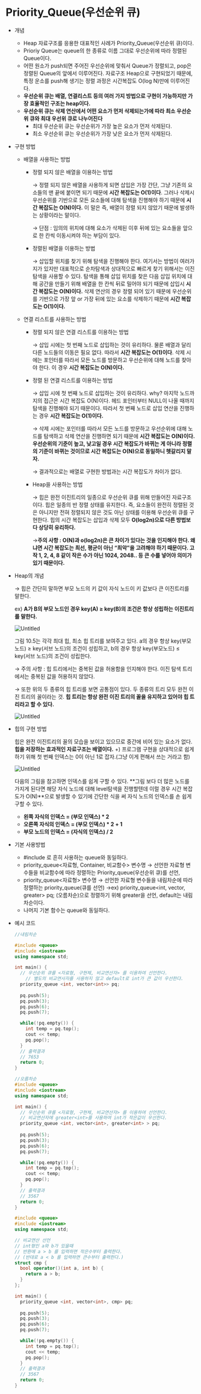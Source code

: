# Priority_Queue(우선순위 큐)

- 개념
    - Heap 자료구조를 응용한 대표적인 사례가 Priority_Queue(우선순위 큐)이다.
    - Prioriy Queue는 queue의 한 종류로 이름 그대로 우선순위에 따라 정렬된 Queue이다.
    - 어떤 원소가 push되면 주어진 우선순위에 맞춰서 Queue가 정렬되고, pop은 정렬된 Queue의 앞에서 이루어진다. 자료구조 Heap으로 구현되었기 때문에, 특정 운소를 push해 생기는 정렬 과정은 시간복잡도 O(log N)만에 이루어진다.
    - **우선순위 큐는 배열, 연결리스트 등의 여러 가지 방법으로 구현이 가능하지만 가장 효율적인 구조는 heap이다.**
    - **우선순위 큐는 삭제 연산에서 어떤 요소가 먼저 삭제되는가에 따라 최소 우선순위 큐와 최대 우선위 큐로 나누어진다**
        - 최대 우선순위 큐는 우선순위가 가장 높은 요소가 먼저 삭제된다.
        - 최소 우선순위 큐는 우선순위가 가장 낮은 요소가 먼저 삭제된다.
- 구현 방법
    - 배열을 사용하는 방법
        - 정렬 되지 않은 배열을 이용하는 방법
            
            → 정렬 되지 않은 배열을 사용하게 되면 삽입은 가장 간단, 그냥 기존의 요소들의 맨 끝에 붙이면 되기 때문에 **시간 복잡도는 O(1)이다**.  그러나 삭제시 우선순위를 기반으로 모든 요소들에 대해 탐색을 진행해야 하기 때문에 **시간 복잡도는 O(N)이다.** 이 말은 즉, 배열이 정렬 되지 않았기 때문에 발생하는 상황이라는 말이다.
            
            → 단점 : 임의의 위치에 대해 요소가 삭제된 이후 뒤에 있는 요소들을 앞으로 한 칸씩 이동시켜야 하는 부담이 있다.
            
        - 정렬된 배열을 이용하는 방법
            
            → 삽입할 위치를 찾기 위해 탐색을 진행해야 한다. 여기서는 방법이 여러가지가 있지만 대표적으로 순차탐색과 상대적으로 빠르게 찾기 위해서는 이진 탐색을 사용할 수 있다. 탐색을 통해 삽입 위치를 찾은 다음 삽입 위치에 대해 공간을 만들기 위해 배열을 한 칸씩 뒤로 밀어야 되기 때문에 삽입시 **시간 복잡도는 O(N)이다.**  삭제 연산의 경우 정렬 되어 있기 때문에 우선순위를 기반으로 가장 앞 or 가장 뒤에 있는 요소를 삭제하기 때문에 **시간 복잡도는 O(1)이다.**
            
        
    - 연결 리스트를 사용하는 방법
        - 정렬 되지 않은 연결 리스트를 이용하는 방법
            
            → 삽입 시에는 첫 번째 노드로 삽입하는 것이 유리하다. 물론 배열과 달리 다른 노드들의 이동은 필요 없다. 따라서 **시간 복잡도는 O(1)이다**. 삭제 시에는 포인터를 따라서 모든 노드를 방문하고 우선순위에 대해 노드를 찾아야 한다. 이 경우 **시간 복잡도는 O(N)이다.**
            
        - 정렬 된 연결 리스트를 이용하는 방법
            
            → 삽입 시에 첫 번째 노드로 삽입하는 것이 유리하다. why? 마지막 노드까지의 접근은 시간 복잡도 O(N)이다. 헤드 포인터부터 NULL이 나올 때까지 탐색을 진행해야 되기 때문이다. 따라서 첫 번째 노드로 삽입 연산을 진행하는 경우 **시간 복잡도는 O(1)이다.**
            
            → 삭제 시에는 포인터를 따라서 모든 노드를 방문하고 우선순위에 대해 노드를 탐색하고 삭제 연산을 진행하면 되기 때문에 **시간 복잡도는 O(N)이다.** **우선순위의 기준이 높고, 낮고일 경우 시간 복잡도가 바뀌는 게 아니라 정렬의 기준이 바뀌는 것이므로 시간 복잡도는 O(N)으로 동일하니 헷갈리지 말자.**
            
            → 결과적으로는 배열로 구현한 방법과는 시간 복잡도가 차이가 없다.
            
        - Heap을 사용하는 방법
            
            → 힙은 완전 이진트리의 일종으로 우선순위 큐를 위해 만들어진 자료구조이다. 힙은 일종의 반 정렬 상태를 유지한다. 즉, 요소들이 완전히 정렬된 것은 아니지만 전혀 정렬되지 않은 것도 아닌 상태를 이용해 우선순위 큐를 구현한다. 힙의 시간 복잡도는 삽입과 삭제 모두 **O(log2n)으로 다른 방법보다 상당히 유리하다.**
            
            →**주의 사항 : O(N)과 o(log2n)은 큰 차이가 있다는 것을 인지해야 한다. 왜냐면 시간 복잡도는 최선, 평균이 아닌 “최악”을 고려해야 하기 때문이다. 고작 1, 2, 4, 8 같이 작은 수가 아닌 1024, 2048.. 등 큰 수를 넣어야 의미가 있기 때문이다.**
            
- Heap의 개념
    
    → 힙은 간단히 말하면 부모 노드의 키 값이 자식 노드이 키 값보다 큰 이진트리를 말한다.
    
    ex) **A가 B의 부모 노드인 경우 key(A) ≥ key(B)의 조건은 항상 성립하는 이진트리를 말한다.**
    
    ![Untitled](Priority_Queue(%E1%84%8B%E1%85%AE%E1%84%89%E1%85%A5%E1%86%AB%E1%84%89%E1%85%AE%E1%86%AB%E1%84%8B%E1%85%B1%20%E1%84%8F%E1%85%B2)%20c067aaee5ff543b2afbec8424614c347/Untitled.png)
    
    그림 10.5는 각각 최대 힙, 최소 힙 트리를 보여주고 있다. a의 경우 항상 key(부모노드) ≥ key(서브 노드)의 조건이 성립하고, b의 경우 항상 key(부모노드) ≤ key(서브 노드)의 조건이 성립한다.
    
    → 주의 사항 : 힙 트리에서는 중복된 값을 허용함을 인지해야 한다. 이진 탐색 트리에서는 중복된 값을 허용하지 않았다.
    
    → 또한 위의 두 종류의 힙 트리를 보면 공통점이 있다. 두 종류의 트리 모두 완전 이진 트리의 꼴이라는 것. **힙 트리는 항상 완전 이진 트리의 꼴을 유지하고 있어야 힙 트리라고 할 수 있다.**
    
    ![Untitled](Priority_Queue(%E1%84%8B%E1%85%AE%E1%84%89%E1%85%A5%E1%86%AB%E1%84%89%E1%85%AE%E1%86%AB%E1%84%8B%E1%85%B1%20%E1%84%8F%E1%85%B2)%20c067aaee5ff543b2afbec8424614c347/Untitled%201.png)
    

- 힙의 구현 방법
    
    힙은 완전 이진트리의 꼴의 모습을 보이고 있으므로 중간에 비어 있는 요소가 없다. **힙을 저장하는 효과적인 자료구조는 배열이다.** +) 프로그램 구현을 상대적으로 쉽게 하기 위해 첫 번째 인덱스는 0이 아닌 1로 잡자.(그냥 이게 편해서 쓰는 거라고 함)
    
    ![Untitled](Priority_Queue(%E1%84%8B%E1%85%AE%E1%84%89%E1%85%A5%E1%86%AB%E1%84%89%E1%85%AE%E1%86%AB%E1%84%8B%E1%85%B1%20%E1%84%8F%E1%85%B2)%20c067aaee5ff543b2afbec8424614c347/Untitled%202.png)
    
    다음의 그림을 참고하면 인덱스를 쉽게 구할 수 있다. **그림 보다 더 많은 노드를 가지게 된다면 해당 자식 노드에 대해 level탐색을 진행할텐데 이럴 경우 시간 복잡도가 O(N)**으로 발생할 수 있기에 간단한 식을 써 자식 노드의 인덱스를 손 쉽게 구할 수 있다.
    
    - **왼쪽 자식의 인덱스 = (부모 인덱스) * 2**
    - **오른쪽 자식의 인덱스 = (부모 인덱스) * 2 + 1**
    - **부모 노드의 인덱스 = (자식의 인덱스) / 2**
    
- 기본 사용방법
    - #include <queue>로 흔히 사용하는 queue와 동일하다.
    - priority_queue<자료형, Container, 비교함수> 변수명
    → 선언한 자료형 변수들을 비교함수에 따라 정렬하는 Priority_queue(우선순위 큐)를 선언,
    - priority_queue<자료형> 변수명
    → 선언한 자료형 변수들을 내림차순에 따라 정렬하는 priority_queue(큐를 선언)
    →ex) priority_queue<int, vector<int>, greater<int>> pq; (오름차순)으로 정렬하기 위해 greater을 선언, default는 내림차순이다.
    - 나머지 기본 함수는 queue와 동일하다.
- 예시 코드
    
    ```cpp
    //내림차순
    
    #include <queue>
    #include <iostream>
    using namespace std;
    
    int main() {
      // 우선순위 큐를 <자료형, 구현체, 비교연산자> 를 이용하여 선언한다.
    	// 별도의 비교연사자를 사용하지 않고 default로 int가 큰 값이 우선한다.
      priority_queue <int, vector<int>> pq;
      
      pq.push(5);
      pq.push(3);
      pq.push(6);
      pq.push(7);
    
      while(!pq.empty()) {
        int temp = pq.top();
        cout << temp;
        pq.pop();
      }
      // 출력결과
      // 7653
      return 0;
    }
    ```
    
    ```cpp
    //오름차순
    #include <queue>
    #include <iostream>
    using namespace std;
    
    int main() {
      // 우선순위 큐를 <자료형, 구현체, 비교연산자> 를 이용하여 선언한다.
      // 비교연산자에 greater<int>를 사용하여 int가 작은값이 우선한다.
      priority_queue <int, vector<int>, greater<int> > pq;
      
      pq.push(5);
      pq.push(3);
      pq.push(6);
      pq.push(7);
    
      while(!pq.empty()) {
        int temp = pq.top();
        cout << temp;
        pq.pop();
      }
      // 출력결과
      // 3567
      return 0;
    }
    ```
    
    ```cpp
    #include <queue>
    #include <iostream>
    using namespace std;
    
    // 비교연산 선언
    // int형인 a와 b가 있을때
    // 반환에 a > b 를 입력하면 작은수부터 출력한다.
    // (반대로 a < b 를 입력하면 큰수부터 출력한다.) 
    struct cmp {
      bool operator()(int a, int b) {
        return a > b;
      }
    };
    
    int main() {
      priority_queue <int, vector<int>, cmp> pq;
      
      pq.push(5);
      pq.push(3);
      pq.push(6);
      pq.push(7);
    
      while(!pq.empty()) {
        int temp = pq.top();
        cout << temp;
        pq.pop();
      }
      // 출력결과
      // 3567
      return 0;
    }
    ```